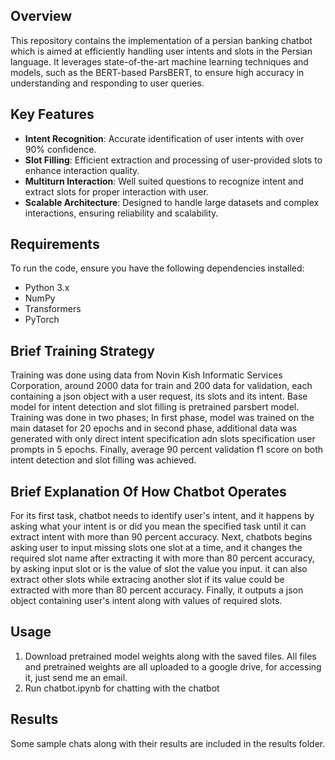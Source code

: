 ## Overview
This repository contains the implementation of a persian banking chatbot which is aimed at efficiently handling user intents and slots in the Persian language. It leverages state-of-the-art machine learning techniques and models, such as the BERT-based ParsBERT, to ensure high accuracy in understanding and responding to user queries.

## Key Features
- **Intent Recognition**: Accurate identification of user intents with over 90% confidence.
- **Slot Filling**: Efficient extraction and processing of user-provided slots to enhance interaction quality.
- **Multiturn Interaction**: Well suited questions to recognize intent and extract slots for proper interaction with user.
- **Scalable Architecture**: Designed to handle large datasets and complex interactions, ensuring reliability and scalability.

## Requirements
To run the code, ensure you have the following dependencies installed:
- Python 3.x
- NumPy
- Transformers
- PyTorch

## Brief Training Strategy
Training was done using data from Novin Kish Informatic Services Corporation, around 2000 data for train and 200 data for validation, each containing a json object with a user request, its slots and its intent. Base model for intent detection and slot filling is pretrained parsbert model. Training was done in two phases; In first phase, model was trained on the main dataset for 20 epochs and in second phase, additional data was generated with only direct intent specification adn slots specification user prompts in 5 epochs. Finally, average 90 percent validation f1 score on both intent detection and slot filling was achieved.

## Brief Explanation Of How Chatbot Operates
For its first task, chatbot needs to identify user's intent, and it happens by asking what your intent is or did you mean the specified task until it can extract intent with more than 90 percent accuracy. Next, chatbots begins asking user to input missing slots one slot at a time, and it changes the required slot name after extracting it with more than 80 percent accuracy, by asking input slot or is the value of slot the value you input. it can also extract other slots while extracing another slot if its value could be extracted with more than 80 percent accuracy. Finally, it outputs a json object containing user's intent along with values of required slots. 

## Usage
1. Download pretrained model weights along with the saved files. All files and pretrained weights are all uploaded to a google drive, for accessing it, just send me an email.
2. Run chatbot.ipynb for chatting with the chatbot

## Results
Some sample chats along with their results are included in the results folder. 
